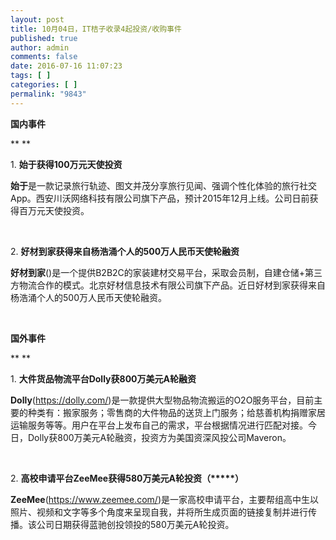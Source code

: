 ```yaml
---
layout: post
title: 10月04日，IT桔子收录4起投资/收购事件
published: true
author: admin
comments: false
date: 2016-07-16 11:07:23
tags: [ ]
categories: [ ]
permalink: "9843"
---
```

**国内事件**

** **

1. **始于获得100万元天使投资**

**始于**是一款记录旅行轨迹、图文并茂分享旅行见闻、强调个性化体验的旅行社交App。西安川沃网络科技有限公司旗下产品，预计2015年12月上线。公司日前获得百万元天使投资。

&nbsp;

2. **好材到家获得来自杨浩涌个人的500万人民币天使轮融资**

**好材到家**()是一个提供B2B2C的家装建材交易平台，采取会员制，自建仓储+第三方物流合作的模式。北京好材信息技术有限公司旗下产品。近日好材到家获得来自杨浩涌个人的500万人民币天使轮融资。

&nbsp;

**国外事件**

** **

1. **大件货品物流平台Dolly获800万美元A轮融资**

**Dolly**(https://dolly.com/)是一款提供大型物品物流搬运的O2O服务平台，目前主要的种类有：搬家服务；零售商的大件物品的送货上门服务；给慈善机构捐赠家居运输服务等等。用户在平台上发布自己的需求，平台根据情况进行匹配对接。今日，Dolly获800万美元A轮融资，投资方为美国资深风投公司Maveron。

&nbsp;

2. **高校申请平台ZeeMee获得580万美元A轮投资（\*****）**

**ZeeMee**(https://www.zeemee.com/)是一家高校申请平台，主要帮组高中生以照片、视频和文字等多个角度来呈现自我，并将所生成页面的链接复制并进行传播。该公司日期获得蓝驰创投领投的580万美元A轮投资。

&nbsp;